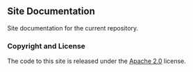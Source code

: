 ## Site Documentation

Site documentation for the current repository.

### Copyright and License

The code to this site is released under the [Apache 2.0](https://github.com/IronSummitMedia/startbootstrap-simple-sidebar/blob/gh-pages/LICENSE) license.
